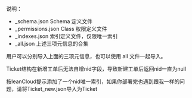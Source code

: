 说明：

*  _schema.json         Schema 定义文件
*  _permissions.json    Class 权限定义文件
*  _indexes.json        索引定义文件，仅限唯一索引
*  _all.json  上述三项元信息的合集

用户可以分别导入上面的三项元信息，也可以使用  all 文件一起导入。

Ticket结构在新增工单后无法自增nid字段，导致新建工单后返回nid一直为null

按leanCloud提示添加了一个nid唯一索引，如果你部署完也遇到跟我一样的问题，请将Ticket_new.json导入为Ticket